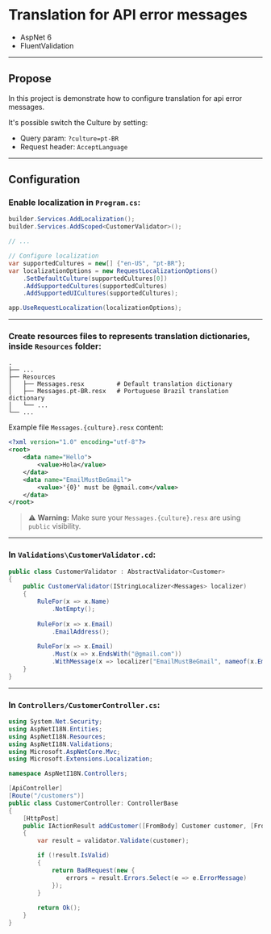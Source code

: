 ﻿
# Translation for API error messages

- AspNet 6
- FluentValidation

---

## Propose
In this project is demonstrate how to configure translation for api error messages.

It's possible switch the Culture by setting:
- Query param: `?culture=pt-BR` 
- Request header: `AcceptLanguage`

---

## Configuration

### Enable localization in `Program.cs`:
```c#
builder.Services.AddLocalization();
builder.Services.AddScoped<CustomerValidator>();

// ...

// Configure localization
var supportedCultures = new[] {"en-US", "pt-BR"};
var localizationOptions = new RequestLocalizationOptions()
    .SetDefaultCulture(supportedCultures[0])
    .AddSupportedCultures(supportedCultures)
    .AddSupportedUICultures(supportedCultures);

app.UseRequestLocalization(localizationOptions);
```

---

### Create resources files to represents translation dictionaries, inside `Resources` folder:
```
.
├── ...
├── Resources
│   ├── Messages.resx         # Default translation dictionary
│   ├── Messages.pt-BR.resx   # Portuguese Brazil translation dictionary
│   └── ...
└── ...
```

Example file `Messages.{culture}.resx` content:
```xml
<?xml version="1.0" encoding="utf-8"?>
<root>
    <data name="Hello">
        <value>Hola</value>
    </data>
    <data name="EmailMustBeGmail">
        <value>'{0}' must be @gmail.com</value>
    </data>
</root>
```
> :warning: **Warning:** Make sure your `Messages.{culture}.resx` are using `public` visibility.



---

### In `Validations\CustomerValidator.cd`:
```c#
public class CustomerValidator : AbstractValidator<Customer>
{
    public CustomerValidator(IStringLocalizer<Messages> localizer)
    {
        RuleFor(x => x.Name)
            .NotEmpty();
        
        RuleFor(x => x.Email)
            .EmailAddress();
        
        RuleFor(x => x.Email)
            .Must(x => x.EndsWith("@gmail.com"))
            .WithMessage(x => localizer["EmailMustBeGmail", nameof(x.Email)].Value);
    }
}
```

---

### In `Controllers/CustomerController.cs`:

```c#
using System.Net.Security;
using AspNetI18N.Entities;
using AspNetI18N.Resources;
using AspNetI18N.Validations;
using Microsoft.AspNetCore.Mvc;
using Microsoft.Extensions.Localization;

namespace AspNetI18N.Controllers;

[ApiController]
[Route("/customers")]
public class CustomerController: ControllerBase
{
    [HttpPost]
    public IActionResult addCustomer([FromBody] Customer customer, [FromServices] CustomerValidator validator)
    {
        var result = validator.Validate(customer);

        if (!result.IsValid)
        {
            return BadRequest(new {
                errors = result.Errors.Select(e => e.ErrorMessage)
            });
        }
        
        return Ok();
    }
}
```


